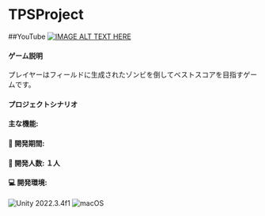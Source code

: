 # TPSProject
##YouTube
[![IMAGE ALT TEXT HERE](https://img.youtube.com/vi/QAILZ3XrHwk/0.jpg)](https://www.youtube.com/watch?v=QAILZ3XrHwk)
#### ゲーム説明
プレイヤーはフィールドに生成されたゾンビを倒してベストスコアを目指すゲームです。

#### プロジェクトシナリオ

#### 主な機能:

#### 📅 開発期間: 

#### 👤 開発人数: １人

#### 💻 開発環境:
![Unity](https://img.shields.io/badge/unity-%23000000.svg?style=for-the-badge&logo=unity&logoColor=white) 2022.3.4f1
![macOS](https://img.shields.io/badge/mac%20os-000000?style=for-the-badge&logo=macos&logoColor=F0F0F0)


